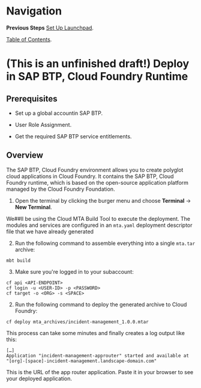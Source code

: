 # Navigation

**Previous Steps**
[Set Up Launchpad](09_Set_Up_Launchpad.md).

[Table of Contents](Table_of_Contents.md).

# (This is an unfinished draft!) Deploy in SAP BTP, Cloud Foundry Runtime

## Prerequisites

- Set up a global accountin SAP BTP.

- User Role Assignment.

- Get the required SAP BTP service entitlements.

## Overview

The SAP BTP, Cloud Foundry environment allows you to create polyglot cloud applications in Cloud Foundry. It contains the SAP BTP, Cloud Foundry runtime, which is based on the open-source application platform managed by the Cloud Foundry Foundation.

1. Open the terminal by clicking the burger menu and choose **Terminal** &rarr; **New Terminal**.

We##ll be using the Cloud MTA Build Tool to execute the deployment. The modules and services are configured in an `mta.yaml` deployment descriptor file that we have already generated

2. Run the following command to assemble everything into a single `mta.tar` archive:

```
mbt build
```

3. Make sure you're logged in to your subaccount:

```
cf api <API-ENDPOINT>
cf login -u <USER-ID> -p <PASSWORD>
cf target -o <ORG> -s <SPACE>
```

2. Run the following command to deploy the generated archive to Cloud Foundry:

```
cf deploy mta_archives/incident-management_1.0.0.mtar
```

This process can take some minutes and finally creates a log output like this:

```
[…]
Application "incident-management-approuter" started and available at
"[org]-[space]-incident-management.landscape-domain.com"
```

This is the URL of the app router application. Paste it in your browser to see your deployed application.
